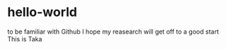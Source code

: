 # hello-world
to be familiar with Github 
I hope my reasearch will get off to a good start
This is Taka
